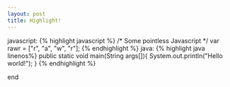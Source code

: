 ```yaml
---
layout: post
title: Highlight!
---
```


javascript:
{% highlight javascript %}
/* Some pointless Javascript */ var rawr = ["r", "a", "w", "r"];
{% endhighlight %}
java:
{% highlight java linenos%}
public static void main(String args[]){
    System.out.println("Hello world!");
}
{% endhighlight %}

end